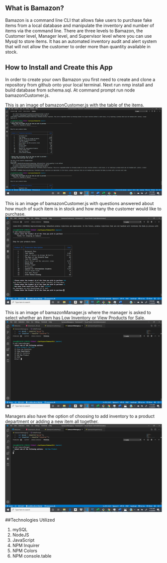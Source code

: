 ## What is Bamazon?

Bamazon is a command line CLI that allows fake users to purchase fake items from a local database and manipulate the inventory and number of items via the command line. There are three levels to Bamazon, the Customer level, Manager level, and Supervisor level where you can use Mysql to store items. It has an automated inventory audit and alert system that will not allow the customer to order more than quantity available in stock.

## How to Install and Create this App

In order to create your own Bamazon you first need to create and clone a repository from github onto your local terminal. Next run nmp install and build database from schema.sql. At command prompt run node bamazonCustomer.js.

This is an image of bamazonCustomer.js with the table of the items.
![Image of bamazonCustomer.js](https://github.com/Hennessy666/Homework11/blob/master/bamazonCustomer.png)

This is an image of bamazonCustomer.js with questions answered about how much of such item is in stock and how many the customer would like to purchase.
![Image of bamazonCustomer2.js](https://github.com/Hennessy666/Homework11/blob/master/bamazonCustomer2.png)

This is an image of bamazonManager.js where the manager is asked to select whether an item has Low Inventory or View Products for Sale.
![Image of bamazonManager.js](https://github.com/Hennessy666/Homework11/blob/master/bamazonmanager.png)

Managers also have the option of choosing to add inventory to a product department or adding a new item all together.
![Image of addnewproduct.js](https://github.com/Hennessy666/Homework11/blob/master/addnewproduct.png)

##Technologies Utilized

1. mySQL
2. NodeJS
3. JavaScript
4. NPM Inquirer
5. NPM Colors
6. NPM console.table
